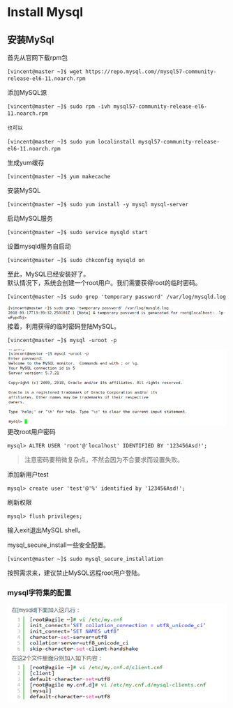 # Install Mysql #
## 安装MySql  ##
首先从官网下载rpm包
```
[vincent@master ~]$ wget https://repo.mysql.com//mysql57-community-release-el6-11.noarch.rpm
```
添加MySQL源
```
[vincent@master ~]$ sudo rpm -ivh mysql57-community-release-el6-11.noarch.rpm 

也可以

[vincent@master ~]$ sudo yum localinstall mysql57-community-release-el6-11.noarch.rpm 
```
生成yum缓存
```
[vincent@master ~]$ yum makecache
```
安装MySQL
```
[vincent@master ~]$ sudo yum install -y mysql mysql-server
```
启动MySQL服务
```
[vincent@master ~]$ sudo service mysqld start
```
设置mysqld服务自启动
```
[vincent@master ~]$ sudo chkconfig mysqld on
```
至此，MySQL已经安装好了。  
默认情况下，系统会创建一个root用户。我们需要获得root的临时密码。
```
[vincent@master ~]$ sudo grep 'temporary password' /var/log/mysqld.log
```
![](pic/configure-os/temporary-passwd.png)  
接着，利用获得的临时密码登陆MySQL。
```
[vincent@master ~]$ mysql -uroot -p
```
![](pic/configure-os/mysql-login-root.png)  
更改root用户密码
```
mysql> ALTER USER 'root'@'localhost' IDENTIFIED BY '123456Asd!';
```
>注意密码要稍微复杂点，不然会因为不合要求而设置失败。

添加新用户test
```
mysql> create user 'test'@'%' identified by '123456Asd!';
```
刷新权限
```
mysql> flush privileges;

```
输入exit退出MySQL shell。 

mysql_secure_install一些安全配置。  
```
[vincent@master ~]$ sudo mysql_secure_installation
```
按照需求来，建议禁止MySQL远程root用户登陆。
### mysql字符集的配置 ###
![](pic/mysql-set/mysql字符集.png)